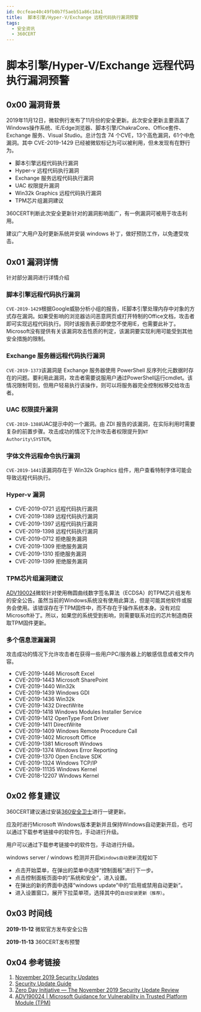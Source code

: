 ```yaml
---
id: 0ccfeae40c49fb0b7f5aeb51a86c18a1
title:  脚本引擎/Hyper-V/Exchange 远程代码执行漏洞预警
tags: 
  - 安全资讯
  - 360CERT
---
```


#  脚本引擎/Hyper-V/Exchange 远程代码执行漏洞预警

0x00 漏洞背景
---------


2019年11月12日，微软例行发布了11月份的安全更新。此次安全更新主要涵盖了Windows操作系统、IE/Edge浏览器、脚本引擎/ChakraCore、Office套件、Exchange 服务、Visual Studio。总计包含 74 个CVE，13个高危漏洞，61个中危漏洞。其中 CVE-2019-1429 已经被微软标记为可以被利用，但未发现有在野行为。


* 脚本引擎远程代码执行漏洞
* Hyper-v 远程代码执行漏洞
* Exchange 服务远程代码执行漏洞
* UAC 权限提升漏洞
* Win32k Graphics 远程代码执行漏洞
* TPM芯片组漏洞建议


360CERT判断此次安全更新针对的漏洞影响面广，有一例漏洞可被用于攻击利用。


建议广大用户及时更新系统并安装 windows 补丁，做好预防工作，以免遭受攻击。


0x01 漏洞详情
---------


针对部分漏洞进行详情介绍


### 脚本引擎远程代码执行漏洞


`CVE-2019-1429`根据Google威胁分析小组的报告，IE脚本引擎处理内存中对象的方式存在漏洞。如果受影响的浏览器访问恶意网页或打开特制的Office文档，攻击者即可实现远程代码执行。同时该报告表示即使您不使用IE，也需要此补丁。Microsoft没有提供有关该漏洞攻击性质的判定，该漏洞要实现利用可能受到其他安全措施的限制。


### Exchange 服务器远程代码执行漏洞


`CVE-2019-1373`该漏洞是 Exchange 服务器使用 PowerShell 反序列化元数据时存在的问题。要利用此漏洞，攻击者需要说服用户通过PowerShell运行cmdlet。该情况限制苛刻，但用户轻易执行该操作，则可以将服务器完全控制权移交给攻击者。


### UAC 权限提升漏洞


`CVE-2019-1388`UAC提示中的一个漏洞。由 ZDI 报告的该漏洞，在实际利用时需要复杂的前置步骤。攻击成功的情况下允许攻击者权限提升到`NT Authority\SYSTEM`。


### 字体文件远程命令执行漏洞


`CVE-2019-1441`该漏洞存在于 Win32k Graphics 组件，用户查看特制字体可能会导致远程代码执行。


### Hyper-v 漏洞


* CVE-2019-0721 远程代码执行漏洞
* CVE-2019-1389 远程代码执行漏洞
* CVE-2019-1397 远程代码执行漏洞
* CVE-2019-1398 远程代码执行漏洞
* CVE-2019-0712 拒绝服务漏洞
* CVE-2019-1309 拒绝服务漏洞
* CVE-2019-1310 拒绝服务漏洞
* CVE-2019-1399 拒绝服务漏洞


### TPM芯片组漏洞建议


[ADV190024](https://portal.msrc.microsoft.com/en-US/security-guidance/advisory/ADV190024)微软针对使用椭圆曲线数字签名算法（ECDSA）的TPM芯片组发布的安全公告。虽然当前的Windows系统没有使用此算法，但是可能其他软件或服务会使用。该错误存在于TPM固件中，而不存在于操作系统本身。没有对应Microsoft补丁。所以，如果您的系统受到影响，则需要联系对应的芯片制造商获取TPM固件更新。


### 多个信息泄漏漏洞


攻击成功的情况下允许攻击者在获得一些用户PC/服务器上的敏感信息或者文件内容。


* CVE-2019-1446 Microsoft Excel
* CVE-2019-1443 Microsoft SharePoint
* CVE-2019-1440 Win32k
* CVE-2019-1439 Windows GDI
* CVE-2019-1436 Win32k
* CVE-2019-1432 DirectWrite
* CVE-2019-1418 Windows Modules Installer Service
* CVE-2019-1412 OpenType Font Driver
* CVE-2019-1411 DirectWrite
* CVE-2019-1409 Windows Remote Procedure Call
* CVE-2019-1402 Microsoft Office
* CVE-2019-1381 Microsoft Windows
* CVE-2019-1374 Windows Error Reporting
* CVE-2019-1370 Open Enclave SDK
* CVE-2019-1324 Windows TCP/IP
* CVE-2019-11135 Windows Kernel
* CVE-2018-12207 Windows Kernel


0x02 修复建议
---------


360CERT建议通过安装[360安全卫士](http://weishi.360.cn)进行一键更新。


应及时进行Microsoft Windows版本更新并且保持Windows自动更新开启，也可以通过下载参考链接中的软件包，手动进行升级。


用户可以通过下载参考链接中的软件包，手动进行升级。


windows server / windows 检测并开启`Windows自动更新`流程如下


* 点击开始菜单，在弹出的菜单中选择“控制面板”进行下一步。
* 点击控制面板页面中的“系统和安全”，进入设置。
* 在弹出的新的界面中选择“windows update”中的“启用或禁用自动更新”。
* 进入设置窗口，展开下拉菜单项，选择其中的`自动安装更新（推荐）`。


0x03 时间线
--------


**2019-11-12** 微软官方发布安全公告


**2019-11-13** 360CERT发布预警


0x04 参考链接
---------


1. [November 2019 Security Updates](https://portal.msrc.microsoft.com/en-us/security-guidance/releasenotedetail/164aa83e-499c-e911-a994-000d3a33c573)
2. [Security Update Guide](https://portal.msrc.microsoft.com/en-us/security-guidance)
3. [Zero Day Initiative — The November 2019 Security Update Review](https://www.zerodayinitiative.com/blog/2019/11/12/the-november-2019-security-update-review)
4. [ADV190024 | Microsoft Guidance for Vulnerability in Trusted Platform Module (TPM)](https://portal.msrc.microsoft.com/en-US/security-guidance/advisory/ADV190024)


